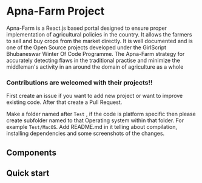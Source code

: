 # Apna-Farm Project
Apna-Farm is a React.js based portal designed to ensure proper implementation of agricultural policies in the country. It allows the farmers to sell and buy crops from the market directly. It is well documented and is one of the Open Source projects developed under the GirlScript Bhubaneswar Winter Of Code Programme.
The Apna-Farm strategy for accurately detecting flaws in the traditional practise and minimize the middleman's activity in an around the domain of agriculture as a whole


<h3> Contributions are welcomed with their projects!!</h3>
First create an issue if you want to add new project or want to improve existing code. After that create a Pull Request. 

<div> </div>

Make a folder named after `Test` , if the code is platform specific then please create subfolder named to that Operating system within that folder. For example `Test/MacOS`. Add README.md in it telling about compilation, installing dependencies and some screenshots of the changes. 



## Components
  
## Quick start


